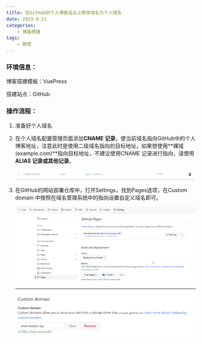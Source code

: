 ```yaml
---
title: 在GitHub的个人博客站点上修改域名为个人域名
date: 2023-9-21
categories:
	- 博客搭建
tags:
	- 教程
---
```


### 环境信息：

博客搭建模板：VuePress

搭建站点：GitHub

### 操作流程：

1. 准备好个人域名
2. 在个人域名配置管理页面添加**CNAME 记录**，使当前域名指向GitHub中的个人博客地址，注意此时是使用二级域名指向的目标地址，如果想使用**裸域(example.com)**指向目标地址，不建议使用CNAME 记录进行指向，请使用 **ALIAS 记录或其他记录**。
   
    ![Untitled](/assets/images/在GitHub的个人博客站点上修改域名为个人域名/Untitled.png)
    
3. 在GitHub的网站部署仓库中，打开Settings，找到Pages选项，在Custom domain 中按照在域名管理系统中的指向设置自定义域名即可。
   
    ![Untitled](/assets/images/在GitHub的个人博客站点上修改域名为个人域名/Untitled1.png)
    
    ---
    
    ![Untitled](/assets/images/在GitHub的个人博客站点上修改域名为个人域名/Untitled2.png)